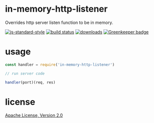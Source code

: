 # in-memory-http-listener

Overrides http server listen function to be in memory.

[![js-standard-style](https://img.shields.io/badge/code_style-standard-brightgreen.svg)](https://github.com/feross/standard)
[![build status](https://api.travis-ci.org/JamesKyburz/aws-lambda-http-server.svg)](https://travis-ci.org/JamesKyburz/aws-lambda-http-server)
[![downloads](https://img.shields.io/npm/dm/in-memory-http-listener.svg)](https://npmjs.org/package/in-memory-http-listener)
[![Greenkeeper badge](https://badges.greenkeeper.io/JamesKyburz/aws-lambda-http-server.svg)](https://greenkeeper.io/)

# usage

```javascript
const handler = require('in-memory-http-listener')

// run server code

handler(port)(req, res)

```
# license

[Apache License, Version 2.0](LICENSE)
